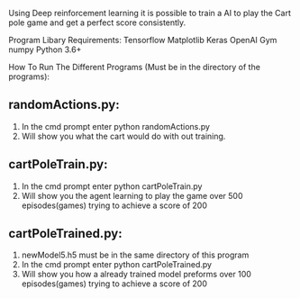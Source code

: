 Using Deep reinforcement learning it is possible to train a AI to play the Cart pole game and get a perfect score consistently.

Program Libary Requirements:
Tensorflow
Matplotlib
Keras
OpenAI Gym
numpy
Python 3.6+

How To Run The Different Programs (Must be in the directory of the programs): 

randomActions.py:
---------------
  1. In the cmd prompt enter python randomActions.py
  1. Will show you what the cart would do with out training.

cartPoleTrain.py:
---------------
  1. In the cmd prompt enter python cartPoleTrain.py
  1. Will show you the agent learning to play the game over 500 episodes(games) trying to achieve a score of 200

cartPoleTrained.py:
---------------
  1. newModel5.h5 must be in the same directory of this program
  1. In the cmd prompt enter python cartPoleTrained.py
  1. Will show you how a already trained model preforms over 100 episodes(games) trying to achieve a score of 200
